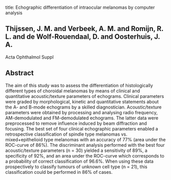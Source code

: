 title: Echographic differentiation of intraocular melanomas by computer analysis

## Thijssen, J. M. and Verbeek, A. M. and Romijn, R. L. and de Wolf-Rouendaal, D. and Oosterhuis, J. A.
Acta Ophthalmol Suppl


## Abstract
The aim of this study was to assess the differentiation of histologically different types of choroidal melanomas by means of clinical and quantitative acoustic/texture parameters of echograms. Clinical parameters were graded by morphological, kinetic and quantitative statements about the A- and B-mode echograms by a skilled diagnostician. Acoustic/texture parameters were obtained by processing and analysing radio frequency, AM-demodulated and FM-demodulated echograms. The latter data were preprocessed to remove influence induced by beam diffraction and focusing. The best set of four clinical echographic parameters enabled a retrospective classification of spindle type melanomas vs. mixed+epithelioid type melanomas with an accuracy of 77% (area under the ROC-curve of 86%). The discriminant analysis performed with the best four acoustic/texture parameters (n = 30) yielded a sensitivity of 89%, a specificity of 92%, and an area under the ROC-curve which corresponds to a probability of correct classification of 96.6%. When using these data prospectively to classify tumours of unknown cell type (n = 21), this classification could be performed in 86% of cases.

